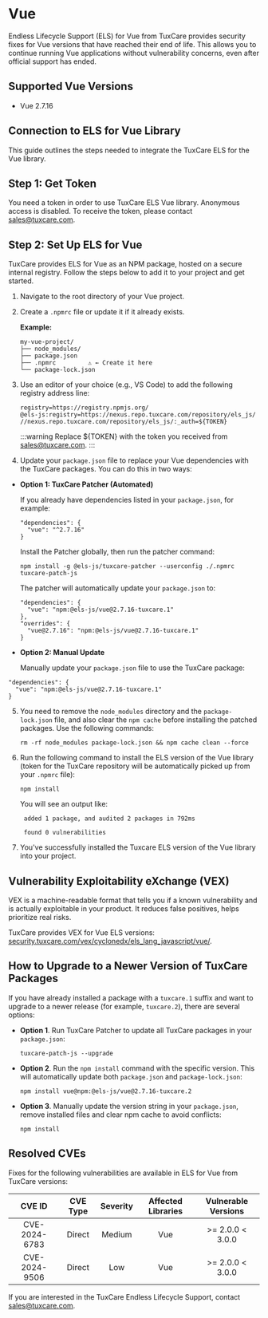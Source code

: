# Vue

Endless Lifecycle Support (ELS) for Vue from TuxCare provides security fixes for Vue versions that have reached their end of life. This allows you to continue running Vue applications without vulnerability concerns, even after official support has ended.

## Supported Vue Versions

* Vue 2.7.16

## Connection to ELS for Vue Library

This guide outlines the steps needed to integrate the TuxCare ELS for the Vue library.

## Step 1: Get Token

You need a token in order to use TuxCare ELS Vue library. Anonymous access is disabled. To receive the token, please contact [sales@tuxcare.com](mailto:sales@tuxcare.com).

## Step 2: Set Up ELS for Vue

TuxCare provides ELS for Vue as an NPM package, hosted on a secure internal registry. Follow the steps below to add it to your project and get started.

1. Navigate to the root directory of your Vue project.
2. Create a `.npmrc` file or update it if it already exists.

   **Example:**

   ```text
   my-vue-project/
   ├── node_modules/
   ├── package.json
   ├── .npmrc         ⚠️ ← Create it here
   └── package-lock.json
   ```

3. Use an editor of your choice (e.g., VS Code) to add the following registry address line:

   <CodeWithCopy>

   ```text
   registry=https://registry.npmjs.org/
   @els-js:registry=https://nexus.repo.tuxcare.com/repository/els_js/
   //nexus.repo.tuxcare.com/repository/els_js/:_auth=${TOKEN}
   ```

   </CodeWithCopy>

   :::warning
   Replace ${TOKEN} with the token you received from [sales@tuxcare.com](mailto:sales@tuxcare.com).
   :::

4. Update your `package.json` file to replace your Vue dependencies with the TuxCare packages. You can do this in two ways:

  * **Option 1: TuxCare Patcher (Automated)**

    If you already have dependencies listed in your `package.json`, for example:

    ```text
    "dependencies": {
      "vue": "^2.7.16"
    }
    ```

    Install the Patcher globally, then run the patcher command:

    <CodeWithCopy>

    ```text
    npm install -g @els-js/tuxcare-patcher --userconfig ./.npmrc
    tuxcare-patch-js
    ```

    </CodeWithCopy>

    The patcher will automatically update your `package.json` to:

    ```text
    "dependencies": {
      "vue": "npm:@els-js/vue@2.7.16-tuxcare.1"
    },
    "overrides": {
      "vue@2.7.16": "npm:@els-js/vue@2.7.16-tuxcare.1"
    }
    ```
    
  * **Option 2: Manual Update**

     Manually update your `package.json` file to use the TuxCare package:

   <CodeWithCopy>

   ```text
   "dependencies": {
     "vue": "npm:@els-js/vue@2.7.16-tuxcare.1"
   }
   ```

   </CodeWithCopy>

5. You need to remove the `node_modules` directory and the `package-lock.json` file, and also clear the `npm cache` before installing the patched packages. Use the following commands:
   
   <CodeWithCopy>

   ```text
   rm -rf node_modules package-lock.json && npm cache clean --force
   ```

   </CodeWithCopy>

6. Run the following command to install the ELS version of the Vue library (token for the TuxCare repository will be automatically picked up from your `.npmrc` file):

   <CodeWithCopy>

   ```text
   npm install
   ```

   </CodeWithCopy>

   You will see an output like:

   ```text
    added 1 package, and audited 2 packages in 792ms
    
    found 0 vulnerabilities
   ```

7. You've successfully installed the Tuxcare ELS version of the Vue library into your project.

## Vulnerability Exploitability eXchange (VEX) 

VEX is a machine-readable format that tells you if a known vulnerability and is actually exploitable in your product. It reduces false positives, helps prioritize real risks.

TuxCare provides VEX for Vue ELS versions: [security.tuxcare.com/vex/cyclonedx/els_lang_javascript/vue/](https://security.tuxcare.com/vex/cyclonedx/els_lang_javascript/vue/).

## How to Upgrade to a Newer Version of TuxCare Packages

If you have already installed a package with a `tuxcare.1` suffix and want to upgrade to a newer release (for example, `tuxcare.2`), there are several options:

* **Option 1**. Run TuxCare Patcher to update all TuxCare packages in your `package.json`:

  <CodeWithCopy>

  ```text
  tuxcare-patch-js --upgrade
  ```

  </CodeWithCopy>

* **Option 2**. Run the `npm install` command with the specific version. This will automatically update both `package.json` and `package-lock.json`:

  <CodeWithCopy>

  ```text
  npm install vue@npm:@els-js/vue@2.7.16-tuxcare.2
  ```

  </CodeWithCopy>

* **Option 3**. Manually update the version string in your `package.json`, remove installed files and clear npm cache to avoid conflicts:

  <CodeWithCopy>

  ```text
  npm install
  ```

  </CodeWithCopy>

## Resolved CVEs

Fixes for the following vulnerabilities are available in ELS for Vue from TuxCare versions:

| CVE ID         | CVE Type | Severity | Affected Libraries | Vulnerable Versions |
| :------------: | :------: |:--------:|:------------------:| :----------------: |
| CVE-2024-6783  | Direct   | Medium   | Vue                | >= 2.0.0 < 3.0.0 |
| CVE-2024-9506  | Direct   | Low      | Vue                | >= 2.0.0 < 3.0.0 |

If you are interested in the TuxCare Endless Lifecycle Support, contact [sales@tuxcare.com](mailto:sales@tuxcare.com).
